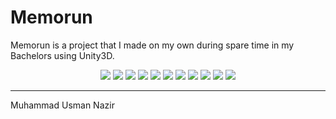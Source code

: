 # Memorun

Memorun is a project that I made on my own during spare time in my Bachelors using Unity3D.

<p align="center">
        <img src="https://user-images.githubusercontent.com/15052850/91610546-e124be00-e992-11ea-9afe-c8da7096f162.gif">
        <img src="https://user-images.githubusercontent.com/15052850/91609637-36f86680-e991-11ea-90a4-2481d7442e3b.jpeg">
        <img src="https://user-images.githubusercontent.com/15052850/91609639-38299380-e991-11ea-9bb3-b2c4df02dd22.jpeg">
        <img src="https://user-images.githubusercontent.com/15052850/91609611-2d6efe80-e991-11ea-9b55-eaea4c8554d2.png">
        <img src="https://user-images.githubusercontent.com/15052850/91609628-3233b280-e991-11ea-96e5-725f66082905.png">
        <img src="https://user-images.githubusercontent.com/15052850/91609632-3364df80-e991-11ea-88cc-6741d0c1a667.png">
        <img src="https://user-images.githubusercontent.com/15052850/91609633-352ea300-e991-11ea-89cf-82a8a81fb711.png">
        <img src="https://user-images.githubusercontent.com/15052850/91609636-365fd000-e991-11ea-90f7-307dd80c9225.jpeg">
        <img src="https://user-images.githubusercontent.com/15052850/91609616-2ea02b80-e991-11ea-95d2-e7b5b3a680b1.png">
        <img src="https://user-images.githubusercontent.com/15052850/91609619-2fd15880-e991-11ea-8a9e-144fd3f00297.png">
        <img src="https://user-images.githubusercontent.com/15052850/91609621-31028580-e991-11ea-9217-0bb3059240db.png">
</p>

--------------------------------------------
Muhammad Usman Nazir
